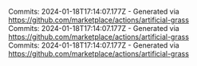Commits: 2024-01-18T17:14:07.177Z - Generated via https://github.com/marketplace/actions/artificial-grass
<br>
Commits: 2024-01-18T17:14:07.177Z - Generated via https://github.com/marketplace/actions/artificial-grass
<br>
Commits: 2024-01-18T17:14:07.177Z - Generated via https://github.com/marketplace/actions/artificial-grass
<br>
